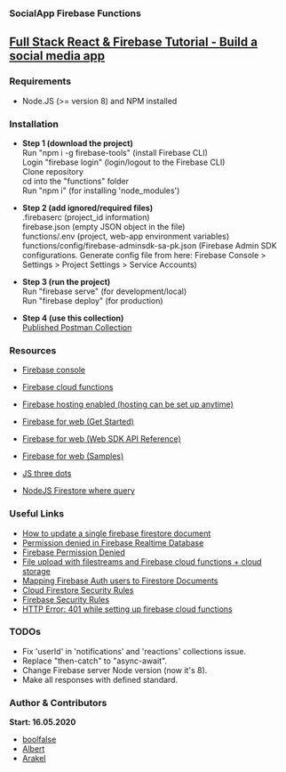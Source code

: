 
### SocialApp Firebase Functions

[Full Stack React & Firebase Tutorial - Build a social media app](https://www.youtube.com/watch?v=m_u6P5k0vP0)
---

### Requirements

- Node.JS (>= version 8) and NPM installed 



### Installation

- **Step 1 (download the project)**
<br /> Run "npm i -g firebase-tools" (install Firebase CLI)
<br /> Login "firebase login" (login/logout to the Firebase CLI)
<br /> Clone repository
<br /> cd into the "functions" folder
<br /> Run "npm i" (for installing 'node_modules')

- **Step 2 (add ignored/required files)**
<br /> .firebaserc (project_id information)
<br /> firebase.json (empty JSON object in the file)
<br /> functions/.env (project, web-app environment variables)
<br /> functions/config/firebase-adminsdk-sa-pk.json (Firebase Admin SDK configurations. Generate config file from here: Firebase Console > Settings > Project Settings > Service Accounts)

- **Step 3 (run the project)**
<br /> Run "firebase serve" (for development/local)
<br /> Run "firebase deploy" (for production)

- **Step 4 (use this collection)**
<br /> [Published Postman Collection](https://documenter.getpostman.com/view/1747137/Szt5frC6)

### Resources

- [Firebase console](https://console.firebase.google.com/)           
- [Firebase cloud functions](https://console.cloud.google.com/functions/list?project=_)
- [Firebase hosting enabled (hosting can be set up anytime)](https://firebase.google.com/docs/hosting/?authuser=0)
- [Firebase for web (Get Started)](https://firebase.google.com/docs/web/setup?authuser=0)
- [Firebase for web (Web SDK API Reference)](https://firebase.google.com/docs/reference/js/?authuser=0)
- [Firebase for web (Samples)](https://firebase.google.com/docs/samples/?authuser=0)

- [JS three dots](https://medium.com/@oprearocks/what-do-the-three-dots-mean-in-javascript-bc5749439c9a)
- [NodeJS Firestore where query](https://stackoverflow.com/questions/52104687/why-is-firestore-where-query-not-working)

### Useful Links

- [How to update a single firebase firestore document](https://stackoverflow.com/a/49682615/7574023)
- [Permission denied in Firebase Realtime Database](https://github.com/firebase/quickstart-js/issues/239)
- [Firebase Permission Denied](https://stackoverflow.com/a/37404116/7574023)
- [File upload with filestreams and Firebase cloud functions + cloud storage](https://stackoverflow.com/a/59961640/7574023)
- [Mapping Firebase Auth users to Firestore Documents](https://stackoverflow.com/a/46876181/7574023)
- [Cloud Firestore Security Rules](https://firebase.google.com/docs/firestore/security/get-started)
- [Firebase Security Rules](https://firebase.google.com/docs/rules/get-started?authuser=0)
- [HTTP Error: 401 while setting up firebase cloud functions](https://stackoverflow.com/a/52891586/7574023)

### TODOs

- Fix 'userId' in 'notifications' and 'reactions' collections issue.
- Replace "then-catch" to "async-await".
- Change Firebase server Node version (now it's 8).
- Make all responses with defined standard.

### Author & Contributors

**Start: 16.05.2020**

- [boolfalse](https://github.com/boolfalse)
- [Albert](https://github.com/AlbertHovhannisyan)
- [Arakel](https://github.com/Arakel2811)

